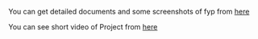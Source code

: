 You can get detailed documents and some screenshots of fyp from [here](https://github.com/mharoonj/pics/tree/master/hathMilao "here")

You can see short video of  Project from [here](https://www.youtube.com/watch?v=3YF0R1SMi0g&t=354s "here")